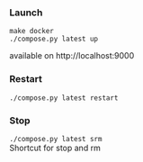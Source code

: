 ### Launch

```
make docker
./compose.py latest up
```
available on http://localhost:9000

### Restart

`./compose.py latest restart`

### Stop

`./compose.py latest srm`  
Shortcut for stop and rm
